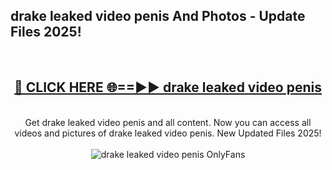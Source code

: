 <h2>drake leaked video penis And Photos - Update Files 2025!</h2>
<br>
<div align="center">
<h2><a href="https://linkcuts.com/hfmhzwbr" rel="nofollow">🔴 CLICK HERE 🌐==►► drake leaked video penis</a></h2>
<br>
Get drake leaked video penis and all content. Now you can access all videos and pictures of drake leaked video penis. New Updated Files 2025!
<br>
<br>
<a href="https://linkcuts.com/hfmhzwbr" rel="nofollow" data-target="animated-image.originalLink"><img src="https://i.ibb.co.com/WyWwxjT/player-gif2.gif" alt="drake leaked video penis OnlyFans" style="max-width: 100%; display: inline-block;" data-target="animated-image.originalImage"></a>
</div>
<br>